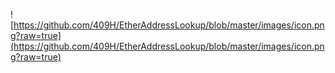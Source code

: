 ![https://github.com/409H/EtherAddressLookup/blob/master/images/icon.png?raw=true](https://github.com/409H/EtherAddressLookup/blob/master/images/icon.png?raw=true)
